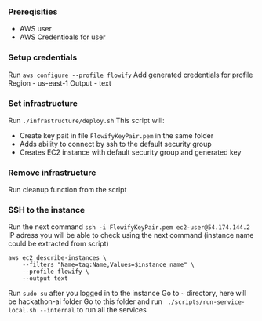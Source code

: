 ### Prereqisities

- AWS user
- AWS Credentioals for user


### Setup credentials

Run `aws configure --profile flowify`
Add generated credentials for profile
Region - us-east-1
Output - text

### Set infrastructure
Run `./infrastructure/deploy.sh`
This script will:
- Create key pait in file `FlowifyKeyPair.pem` in the same folder
- Adds ability to connect by ssh to the default security group
- Creates EC2 instance with default security group and generated key

### Remove infrastructure
Run cleanup function from the script

### SSH to the instance
Run the next command `ssh -i FlowifyKeyPair.pem ec2-user@54.174.144.2 `
IP adress you will be able to check using the next command (instance name could be extracted from script)
```
aws ec2 describe-instances \
    --filters "Name=tag:Name,Values=$instance_name" \
    --profile flowify \
    --output text
```

Run `sudo su` after you logged in to the instance
Go to `~` directory, here will be hackathon-ai folder
Go to this folder and run ` ./scripts/run-service-local.sh --internal` to run all the services
